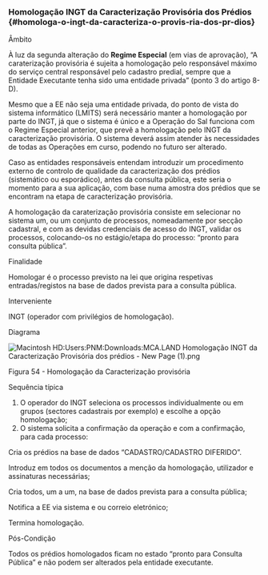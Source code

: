 ### Homologação INGT da Caracterização Provisória dos Prédios {#homologa-o-ingt-da-caracteriza-o-provis-ria-dos-pr-dios}

Âmbito

À luz da segunda alteração do **Regime Especial** \(em vias de aprovação\), “A caraterização provisória é sujeita a homologação pelo responsável máximo do serviço central responsável pelo cadastro predial, sempre que a Entidade Executante tenha sido uma entidade privada” \(ponto 3 do artigo 8-D\).

Mesmo que a EE não seja uma entidade privada, do ponto de vista do sistema informático \(LMITS\) será necessário manter a homologação por parte do INGT, já que o sistema é único e a Operação do Sal funciona com o Regime Especial anterior, que prevê a homologação pelo INGT da caracterização provisória. O sistema deverá assim atender às necessidades de todas as Operações em curso, podendo no futuro ser alterado.

Caso as entidades responsáveis entendam introduzir um procedimento externo de controlo de qualidade da caracterização dos prédios \(sistemático ou esporádico\), antes da consulta pública, este seria o momento para a sua aplicação, com base numa amostra dos prédios que se encontram na etapa de caracterização provisória.

A homologação da caraterização provisória consiste em selecionar no sistema um, ou um conjunto de processos, nomeadamente por secção cadastral, e com as devidas credenciais de acesso do INGT, validar os processos, colocando-os no estágio/etapa do processo: “pronto para consulta pública”.

Finalidade

Homologar é o processo previsto na lei que origina respetivas entradas/registos na base de dados prevista para a consulta pública.

Interveniente

INGT \(operador com privilégios de homologação\).

Diagrama

![Macintosh HD:Users:PNM:Downloads:MCA.LAND Homologação INGT da Caracterização Provisória dos prédios - New Page \(1\).png](../assets/macintosh_hduserspnmdownloadsmc.png)

Figura 54 - Homologação da Caracterização provisória

Sequência típica

1. O operador do INGT seleciona os processos individualmente ou em grupos \(sectores cadastrais por exemplo\) e escolhe a opção homologação;
2. O sistema solicita a confirmação da operação e com a confirmação, para cada processo:

Cria os prédios na base de dados “CADASTRO/CADASTRO DIFERIDO”.

Introduz em todos os documentos a menção da homologação, utilizador e assinaturas necessárias;

Cria todos, um a um, na base de dados prevista para a consulta pública;

Notifica a EE via sistema e ou correio eletrónico;

Termina homologação.

Pós-Condição

Todos os prédios homologados ficam no estado “pronto para Consulta Pública” e não podem ser alterados pela entidade executante.

